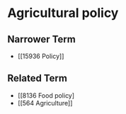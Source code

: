 # Agricultural policy  

## Narrower Term

- [[15936 Policy]]  

## Related Term

- [[8136 Food policy]
- [[564 Agriculture]]  

